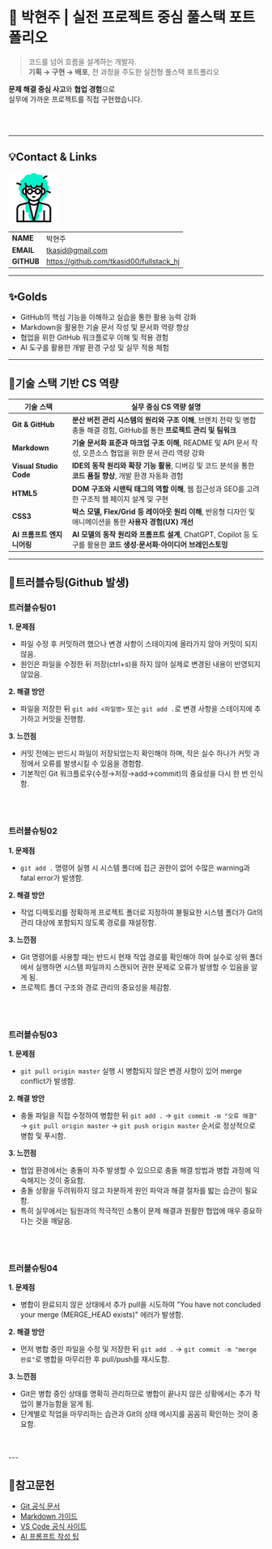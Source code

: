 # 🚀 박현주 | 실전 프로젝트 중심 풀스택 포트폴리오

> 코드를 넘어 흐름을 설계하는 개발자.  
**기획 → 구현 → 배포**, 전 과정을 주도한 실전형 풀스택 포트폴리오

**문제 해결 중심 사고**와 **협업 경험**으로  
실무에 가까운 프로젝트를 직접 구현했습니다.

<br/>
<br/>

---
<!-- 이름, 이메일, 깃허브 주소, 포트폴리오 2*4의 테이블 형식으로-->
## 💡Contact & Links
<img src="./track001_github/3319946_수정.gif"
    alt="프로필" width="100"/>

|||
|-|-|
|**NAME**|박현주|
|**EMAIL**|tkasid@gmail.com|
|**GITHUB**|https://github.com/tkasid00/fullstack_hj|


---
<!-- Track001 github -->
## ✨Golds
- GitHub의 핵심 기능을 이해하고 실습을 통한 활용 능력 강화
- Markdown을 활용한 기술 문서 작성 및 문서화 역량 향상
- 협업을 위한 GitHub 워크플로우 이해 및 적용 경험
- AI 도구를 활용한 개발 환경 구성 및 실무 적용 체험

---

## 📌기술 스택 기반 CS 역량

| 기술 스택                | 실무 중심 CS 역량 설명                                                                                   |
|--------------------------|--------------------------------------------------------------------------------------------------------|
| **Git & GitHub**         | **분산 버전 관리 시스템의 원리와 구조 이해**, 브랜치 전략 및 병합 충돌 해결 경험, GitHub를 통한 **프로젝트 관리 및 팀워크** |
| **Markdown**             | **기술 문서화 표준과 마크업 구조 이해**, README 및 API 문서 작성, 오픈소스 협업을 위한 문서 관리 역량 강화         |
| **Visual Studio Code**   | **IDE의 동작 원리와 확장 기능 활용**, 디버깅 및 코드 분석을 통한 **코드 품질 향상**, 개발 환경 자동화 경험         |
| **HTML5**                | **DOM 구조와 시맨틱 태그의 역할 이해**, 웹 접근성과 SEO를 고려한 구조적 웹 페이지 설계 및 구현                   |
| **CSS3**                 | **박스 모델, Flex/Grid 등 레이아웃 원리 이해**, 반응형 디자인 및 애니메이션을 통한 **사용자 경험(UX) 개선**        |
| **AI 프롬프트 엔지니어링** | **AI 모델의 동작 원리와 프롬프트 설계**, ChatGPT, Copilot 등 도구를 활용한 **코드 생성·문서화·아이디어 브레인스토밍** |

---
<!-- JAVA, HTML+CSS+JS/JQUERTY...-->
<!--## 📌포트폴리오

<br/>
<br/>
<br/>

--- -->
<!-- 정리해놓은 1,2일차 내용-->
## 📌트러블슈팅(Github 발생)

### 트러블슈팅01  
**1. 문제점**  
- 파일 수정 후 커밋하려 했으나 변경 사항이 스테이지에 올라가지 않아 커밋이 되지 않음.  
- 원인은 파일을 수정한 뒤 저장(ctrl+s)을 하지 않아 실제로 변경된 내용이 반영되지 않았음.

**2. 해결 방안**  
- 파일을 저장한 뒤 `git add <파일명>` 또는 `git add .`로 변경 사항을 스테이지에 추가하고 커밋을 진행함.

**3. 느낀점**  
- 커밋 전에는 반드시 파일이 저장되었는지 확인해야 하며, 작은 실수 하나가 커밋 과정에서 오류를 발생시킬 수 있음을 경험함.  
- 기본적인 Git 워크플로우(수정→저장→add→commit)의 중요성을 다시 한 번 인식함.

<br/>
<br/>

### 트러블슈팅02  
**1. 문제점**  
- `git add .` 명령어 실행 시 시스템 폴더에 접근 권한이 없어 수많은 warning과 fatal error가 발생함.

**2. 해결 방안**  
- 작업 디렉토리를 정확하게 프로젝트 폴더로 지정하여 불필요한 시스템 폴더가 Git의 관리 대상에 포함되지 않도록 경로를 재설정함.

**3. 느낀점**  
- Git 명령어를 사용할 때는 반드시 현재 작업 경로를 확인해야 하며 실수로 상위 폴더에서 실행하면 시스템 파일까지 스캔되어 권한 문제로 오류가 발생할 수 있음을 알게 됨.  
- 프로젝트 폴더 구조와 경로 관리의 중요성을 체감함.

<br/>
<br/>

### 트러블슈팅03  
**1. 문제점**  
- `git pull origin master` 실행 시 병합되지 않은 변경 사항이 있어 merge conflict가 발생함.

**2. 해결 방안**  
- 충돌 파일을 직접 수정하여 병합한 뒤 `git add .` → `git commit -m "오류 해결"` → `git pull origin master` → `git push origin master` 순서로 정상적으로 병합 및 푸시함.

**3. 느낀점**  
- 협업 환경에서는 충돌이 자주 발생할 수 있으므로 충돌 해결 방법과 병합 과정에 익숙해지는 것이 중요함.  
- 충돌 상황을 두려워하지 않고 차분하게 원인 파악과 해결 절차를 밟는 습관이 필요함.  
- 특히 실무에서는 팀원과의 적극적인 소통이 문제 해결과 원활한 협업에 매우 중요하다는 것을 깨달음.

<br/>
<br/>

### 트러블슈팅04  
**1. 문제점**  
- 병합이 완료되지 않은 상태에서 추가 pull을 시도하여 "You have not concluded your merge (MERGE_HEAD exists)" 에러가 발생함.

**2. 해결 방안**  
- 먼저 병합 중인 파일을 수정 및 저장한 뒤 `git add .` → `git commit -m "merge 완료"`로 병합을 마무리한 후 pull/push를 재시도함.

**3. 느낀점**  
- Git은 병합 중인 상태를 명확히 관리하므로 병합이 끝나지 않은 상황에서는 추가 작업이 불가능함을 알게 됨.  
- 단계별로 작업을 마무리하는 습관과 Git의 상태 메시지를 꼼꼼히 확인하는 것이 중요함.
<br/>
<br/>
---

## 📌참고문헌

- [Git 공식 문서](https://git-scm.com/doc)  
- [Markdown 가이드](https://www.markdownguide.org/basic-syntax/)  
- [VS Code 공식 사이트](https://code.visualstudio.com/)  
- [AI 프롬프트 작성 팁](https://learn.microsoft.com/en-us/azure/ai-services/openai/how-to/prompt-engineering)